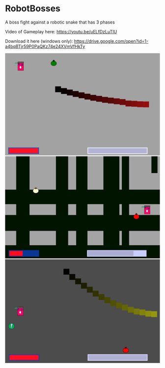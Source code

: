 # RobotBosses
A boss fight against a robotic snake that has 3 phases

Video of Gameplay here: https://youtu.be/uELfDzLuTIU

Download it here (windows only): https://drive.google.com/open?id=1-a4bqBTjr59P0PaQKz74e24XVmVfHkTy


![alt text](https://github.com/Goldenlion5648/RobotBosses/blob/master/picture1.png)
![alt text](https://github.com/Goldenlion5648/RobotBosses/blob/master/shadowPaths.png)
![alt text](https://github.com/Goldenlion5648/RobotBosses/blob/master/flail.png)
